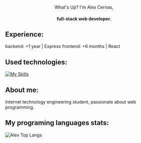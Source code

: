 <div align="center">
   <p>What's Up? I'm Alex Cernas,</p>
  <h4>full-stack web developer.</h4>
</div>


## Experience:
backend: +1 year | Express
frontend: +6 months | React


## Used technologies:
[![My Skills](https://skillicons.dev/icons?i=react,express,nodejs,js,html,css,mongodb,vite,postman)](https://skillicons.dev)

## About me:
<p>Internet technology engineering student, passionate about web programming.</p>

## My programing languages stats:

![Alex Top Langs](https://github-readme-stats.vercel.app/api/top-langs/?username=AlexCernas2901&layout=compact)
